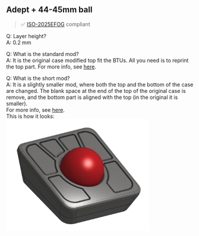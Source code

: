 ## Adept + 44-45mm ball

> ✅ [ISO-2025EFOG](https://github.com/efogdev/ISO-2025EFOG) compliant

Q: Layer height? \
A: 0.2 mm

Q: What is the standard mod? \
A: It is the original case modified top fit the BTUs. All you need is to reprint the top part. For more info, see [here](./standard/README.md).

Q: What is the short mod? \
A: It is a slightly smaller mod, where both the top and the bottom of the case are changed. The blank space at the end of the top of the original case is remove, and the bottom part is aligned with the top (in the original it is smaller). \
For more info, see [here](./short/README.md). \
This is how it looks: \
<img alt='45mm short' src='./short/images/adept-short-render.png' height="300px"/>
